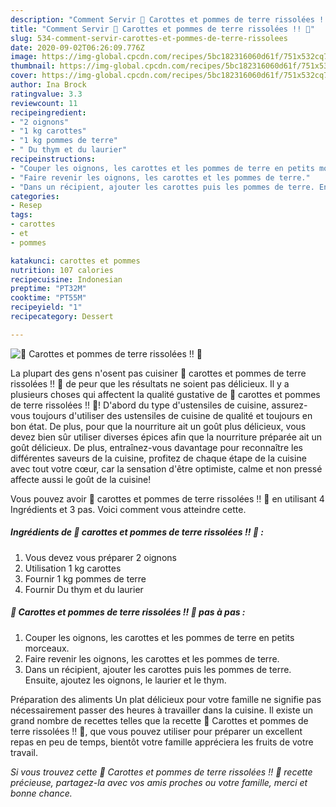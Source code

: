 ```yaml
---
description: "Comment Servir 🥕 Carottes et pommes de terre rissolées !! 🥔"
title: "Comment Servir 🥕 Carottes et pommes de terre rissolées !! 🥔"
slug: 534-comment-servir-carottes-et-pommes-de-terre-rissolees
date: 2020-09-02T06:26:09.776Z
image: https://img-global.cpcdn.com/recipes/5bc182316060d61f/751x532cq70/🥕-carottes-et-pommes-de-terre-rissolees-🥔-photo-principale-de-la-recette.jpg
thumbnail: https://img-global.cpcdn.com/recipes/5bc182316060d61f/751x532cq70/🥕-carottes-et-pommes-de-terre-rissolees-🥔-photo-principale-de-la-recette.jpg
cover: https://img-global.cpcdn.com/recipes/5bc182316060d61f/751x532cq70/🥕-carottes-et-pommes-de-terre-rissolees-🥔-photo-principale-de-la-recette.jpg
author: Ina Brock
ratingvalue: 3.3
reviewcount: 11
recipeingredient:
- "2 oignons"
- "1 kg carottes"
- "1 kg pommes de terre"
- " Du thym et du laurier"
recipeinstructions:
- "Couper les oignons, les carottes et les pommes de terre en petits morceaux."
- "Faire revenir les oignons, les carottes et les pommes de terre."
- "Dans un récipient, ajouter les carottes puis les pommes de terre. Ensuite, ajoutez les oignons, le laurier et le thym."
categories:
- Resep
tags:
- carottes
- et
- pommes

katakunci: carottes et pommes 
nutrition: 107 calories
recipecuisine: Indonesian
preptime: "PT32M"
cooktime: "PT55M"
recipeyield: "1"
recipecategory: Dessert

---
```



![🥕 Carottes et pommes de terre rissolées !! 🥔](https://img-global.cpcdn.com/recipes/5bc182316060d61f/751x532cq70/🥕-carottes-et-pommes-de-terre-rissolees-🥔-photo-principale-de-la-recette.jpg)

La plupart des gens n'osent pas cuisiner 🥕 carottes et pommes de terre rissolées !! 🥔 de peur que les résultats ne soient pas délicieux. Il y a plusieurs choses qui affectent la qualité gustative de 🥕 carottes et pommes de terre rissolées !! 🥔! D'abord du type d'ustensiles de cuisine, assurez-vous toujours d'utiliser des ustensiles de cuisine de qualité et toujours en bon état. De plus, pour que la nourriture ait un goût plus délicieux, vous devez bien sûr utiliser diverses épices afin que la nourriture préparée ait un goût délicieux. De plus, entraînez-vous davantage pour reconnaître les différentes saveurs de la cuisine, profitez de chaque étape de la cuisine avec tout votre cœur, car la sensation d'être optimiste, calme et non pressé affecte aussi le goût de la cuisine!

<!--inarticleads1-->

Vous pouvez avoir 🥕 carottes et pommes de terre rissolées !! 🥔 en utilisant 4 Ingrédients et 3 pas. Voici comment vous atteindre cette.

##### Ingrédients de 🥕 carottes et pommes de terre rissolées !! 🥔 :

1. Vous devez vous préparer 2 oignons
1. Utilisation 1 kg carottes
1. Fournir 1 kg pommes de terre
1. Fournir  Du thym et du laurier




<!--inarticleads2-->

##### 🥕 Carottes et pommes de terre rissolées !! 🥔 pas à pas :

1. Couper les oignons, les carottes et les pommes de terre en petits morceaux.
1. Faire revenir les oignons, les carottes et les pommes de terre.
1. Dans un récipient, ajouter les carottes puis les pommes de terre. Ensuite, ajoutez les oignons, le laurier et le thym.




<!--inarticleads1-->

<p>
Préparation des aliments Un plat délicieux pour votre famille ne signifie pas nécessairement passer des heures à travailler dans la cuisine. Il existe un grand nombre de recettes telles que la recette 🥕 Carottes et pommes de terre rissolées !! 🥔, que vous pouvez utiliser pour préparer un excellent repas en peu de temps, bientôt votre famille appréciera les fruits de votre travail.
</p>

<p>
<i>Si vous trouvez cette 🥕 Carottes et pommes de terre rissolées !! 🥔 recette précieuse, partagez-la avec vos amis proches ou votre famille, merci et bonne chance.</i>
</p>
